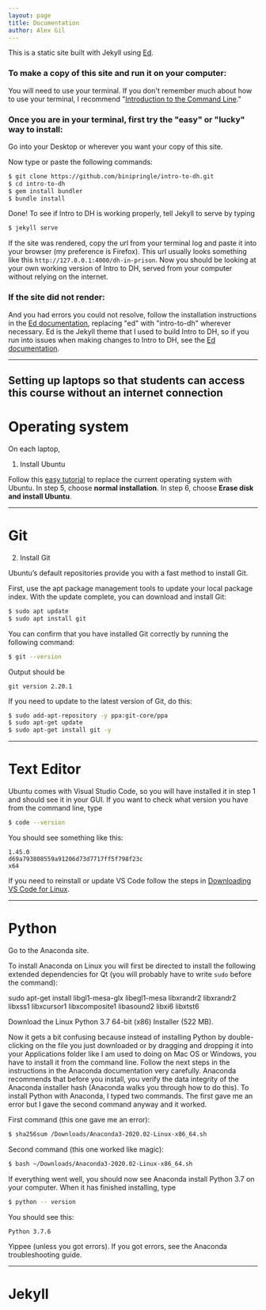 ```yaml
---
layout: page
title: Documentation
author: Alex Gil
---
```


This is a static site built with Jekyll using [Ed](https://elotroalex.github.io/ed/).

### To make a copy of this site and run it on your computer:

You will need to use your terminal. If you don't remember much about how to use your terminal, I recommend "[Introduction to the Command Line](https://github.com/GC-DRI/command-line)."

### Once you are in your terminal, first try the "easy" or "lucky" way to install:

Go into your Desktop or wherever you want your copy of this site.

Now type or paste the following commands:

~~~ bash
$ git clone https://github.com/binipringle/intro-to-dh.git
$ cd intro-to-dh
$ gem install bundler
$ bundle install
~~~

Done! To see if Intro to DH is working properly, tell Jekyll to serve by typing

~~~ bash
$ jekyll serve
~~~

If the site was rendered, copy the url from your terminal log and paste it into your browser (my preference is Firefox). This url usually looks something like this `http://127.0.0.1:4000/dh-in-prison`. Now you should be looking at your own working version of Intro to DH, served from your computer without relying on the internet.

### If the site did not render:

And you had errors you could not resolve, follow the installation instructions in the [Ed documentation](https://elotroalex.github.io/ed/documentation/), replacing "ed" with "intro-to-dh" wherever necessary. Ed is the Jekyll theme that I used to build Intro to DH, so if you run into issues when making changes to Intro to DH, see the [Ed documentation](https://elotroalex.github.io/ed/documentation/).

---

## Setting up laptops so that students can access this course without an internet connection

# Operating system

On each laptop,

1. Install Ubuntu

Follow this [easy tutorial](https://ubuntu.com/tutorials/tutorial-install-ubuntu-desktop#1-overview) to replace the current operating system with Ubuntu. In step 5, choose **normal installation**. In step 6, choose **Erase disk and install Ubuntu**.

---

# Git

2. Install Git

Ubuntu’s default repositories provide you with a fast method to install Git.

First, use the apt package management tools to update your local package index. With the update complete, you can download and install Git:

~~~ bash
$ sudo apt update
$ sudo apt install git
~~~

You can confirm that you have installed Git correctly by running the following command:

~~~ bash
$ git --version
~~~

Output should be

```
git version 2.20.1
```

If you need to update to the latest version of Git, do this:

~~~ bash
$ sudo add-apt-repository -y ppa:git-core/ppa
$ sudo apt-get update
$ sudo apt-get install git -y
~~~
---

# Text Editor

Ubuntu comes with Visual Studio Code, so you will have installed it in step 1 and should see it in your GUI. If you want to check what version you have from the command line, type

~~~ bash
$ code --version
~~~

You should see something like this:

```
1.45.0
d69a793808559a91206d73d7717ff5f798f23c
x64
```

If you need to reinstall or update VS Code follow the steps in [Downloading VS Code for Linux](https://code.visualstudio.com/docs/?dv=linux64_deb).

---

# Python

Go to the Anaconda site.

To install Anaconda on Linux you will first be directed to install the following extended dependencies for Qt (you will probably have to write ```sudo``` before the command):

sudo apt-get install libgl1-mesa-glx libegl1-mesa libxrandr2 libxrandr2 libxss1 libxcursor1 libxcomposite1 libasound2 libxi6 libxtst6

Download the Linux Python 3.7 64-bit (x86) Installer (522 MB).

Now it gets a bit confusing because instead of installing Python by double-clicking on the file you just downloaded or by dragging and dropping it into your Applications folder like I am used to doing on Mac OS or Windows, you have to install it from the command line. Follow the next steps in the instructions in the Anaconda documentation very carefully. Anaconda recommends that before you install, you verify the data integrity of the Anaconda installer hash (Anaconda walks you through how to do this). To install Python with Anaconda, I typed two commands. The first gave me an error but I gave the second command anyway and it worked.

First command (this one gave me an error):

~~~ bash
$ sha256sum /Downloads/Anaconda3-2020.02-Linux-x86_64.sh
~~~

Second command (this one worked like magic):

~~~ bash
$ bash ~/Downloads/Anaconda3-2020.02-Linux-x86_64.sh
~~~

If everything went well, you should now see Anaconda install Python 3.7 on your computer. When it has finished installing, type

~~~ bash
$ python -- version
~~~

You should see this:

```
Python 3.7.6
```

Yippee (unless you got errors). If you got errors, see the Anaconda troubleshooting guide.

---   

# Jekyll

